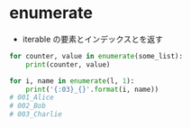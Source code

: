 # enumerate
* iterable の要素とインデックスとを返す


```py
for counter, value in enumerate(some_list):
    print(counter, value)
```




```py
for i, name in enumerate(l, 1):
    print('{:03}_{}'.format(i, name))
# 001_Alice
# 002_Bob
# 003_Charlie
```
